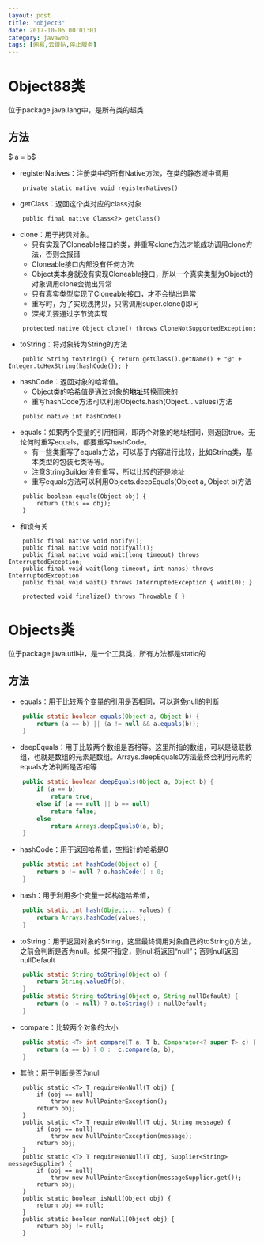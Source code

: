 ```yaml
---
layout: post
title: "object3"
date: 2017-10-06 00:01:01
category: javaweb
tags: [网易,云跟贴,停止服务]
---
```

# Object88类
位于package java.lang中，是所有类的超类

<!-- more -->

## 方法

$ a = b$

- registerNatives：注册类中的所有Native方法，在类的静态域中调用
```
	private static native void registerNatives()
``` 
- getClass：返回这个类对应的class对象
```
	public final native Class<?> getClass()
```
- clone：用于拷贝对象。
  - 只有实现了Cloneable接口的类，并重写clone方法才能成功调用clone方法，否则会报错
  - Cloneable接口内部没有任何方法
  - Object类本身就没有实现Cloneable接口，所以一个真实类型为Object的对象调用clone会抛出异常
  - 只有真实类型实现了Cloneable接口，才不会抛出异常
  - 重写时，为了实现浅拷贝，只需调用super.clone()即可
  - 深拷贝要通过字节流实现
```
	protected native Object clone() throws CloneNotSupportedException;
```
- toString：将对象转为String的方法
```
	public String toString() { return getClass().getName() + "@" + Integer.toHexString(hashCode()); }
```
- hashCode：返回对象的哈希值。
  - Object类的哈希值是通过对象的**地址**转换而来的
  - 重写hashCode方法可以利用Objects.hash(Object... values)方法
```
	public native int hashCode()
```
- equals：如果两个变量的引用相同，即两个对象的地址相同，则返回true。无论何时重写equals，都要重写hashCode。
  - 有一些类重写了equals方法，可以基于内容进行比较，比如String类，基本类型的包装七类等等。
  - 注意StringBuilder没有重写，所以比较的还是地址
  - 重写equals方法可以利用Objects.deepEquals(Object a, Object b)方法
```
	public boolean equals(Object obj) {
		return (this == obj);
	}
```

- 和锁有关
```
	public final native void notify();
	public final native void notifyAll();
	public final native void wait(long timeout) throws InterruptedException;
	public final void wait(long timeout, int nanos) throws InterruptedException
	public final void wait() throws InterruptedException { wait(0); }
```

```
	protected void finalize() throws Throwable { }
```

# Objects类
位于package java.util中，是一个工具类，所有方法都是static的

## 方法

- equals：用于比较两个变量的引用是否相同，可以避免null的判断
```java
    public static boolean equals(Object a, Object b) {
        return (a == b) || (a != null && a.equals(b));
    } 
```
- deepEquals：用于比较两个数组是否相等。这里所指的数组，可以是级联数组，也就是数组的元素是数组。Arrays.deepEquals0方法最终会利用元素的equals方法判断是否相等
```java
    public static boolean deepEquals(Object a, Object b) {
        if (a == b)
            return true;
        else if (a == null || b == null)
            return false;
        else
            return Arrays.deepEquals0(a, b);
    }
```
- hashCode：用于返回哈希值，空指针的哈希是0
```java
    public static int hashCode(Object o) {
        return o != null ? o.hashCode() : 0;
    }
```
- hash：用于利用多个变量一起构造哈希值，
```java
    public static int hash(Object... values) {
        return Arrays.hashCode(values);
    }
```
- toString：用于返回对象的String，这里最终调用对象自己的toString()方法，之前会判断是否为null。如果不指定，则null将返回“null”；否则null返回nullDefault
```java
    public static String toString(Object o) {
        return String.valueOf(o);
    }
    public static String toString(Object o, String nullDefault) {
        return (o != null) ? o.toString() : nullDefault;
    }
```
- compare：比较两个对象的大小
```java
    public static <T> int compare(T a, T b, Comparator<? super T> c) {
        return (a == b) ? 0 :  c.compare(a, b);
    }
```
- 其他：用于判断是否为null
```
	public static <T> T requireNonNull(T obj) {
        if (obj == null)
            throw new NullPointerException();
        return obj;
    }
    public static <T> T requireNonNull(T obj, String message) {
        if (obj == null)
            throw new NullPointerException(message);
        return obj;
    }
    public static <T> T requireNonNull(T obj, Supplier<String> messageSupplier) {
        if (obj == null)
            throw new NullPointerException(messageSupplier.get());
        return obj;
    }
    public static boolean isNull(Object obj) {
        return obj == null;
    }
    public static boolean nonNull(Object obj) {
        return obj != null;
    }

```
